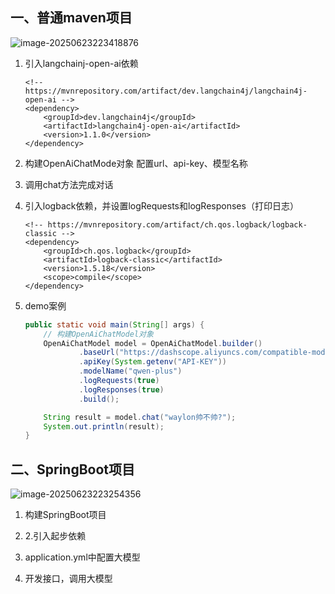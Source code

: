 ## 一、普通maven项目

![image-20250623223418876](http://img.minalz.cn/typora/image-20250623223418876.png)



1. 引入langchainj-open-ai依赖

    ```pom
    <!-- https://mvnrepository.com/artifact/dev.langchain4j/langchain4j-open-ai -->
    <dependency>
        <groupId>dev.langchain4j</groupId>
        <artifactId>langchain4j-open-ai</artifactId>
        <version>1.1.0</version>
    </dependency>
    ```
   
2. 构建OpenAiChatMode对象
    配置url、api-key、模型名称

3. 调用chat方法完成对话

4. 引入logback依赖，并设置logRequests和logResponses（打印日志）

    ```pom
    <!-- https://mvnrepository.com/artifact/ch.qos.logback/logback-classic -->
    <dependency>
        <groupId>ch.qos.logback</groupId>
        <artifactId>logback-classic</artifactId>
        <version>1.5.18</version>
        <scope>compile</scope>
    </dependency>
    ```

5. demo案例

    ```java
    public static void main(String[] args) {
        // 构建OpenAiChatModel对象
        OpenAiChatModel model = OpenAiChatModel.builder()
                .baseUrl("https://dashscope.aliyuncs.com/compatible-mode/v1")
                .apiKey(System.getenv("API-KEY"))
                .modelName("qwen-plus")
                .logRequests(true)
                .logResponses(true)
                .build();
    
        String result = model.chat("waylon帅不帅?");
        System.out.println(result);
    }
    ```

## 二、SpringBoot项目

![image-20250623223254356](http://img.minalz.cn/typora/image-20250623223254356.png)

1. 构建SpringBoot项目

2. 2.引入起步依赖

3. application.yml中配置大模型

4. 开发接口，调用大模型
